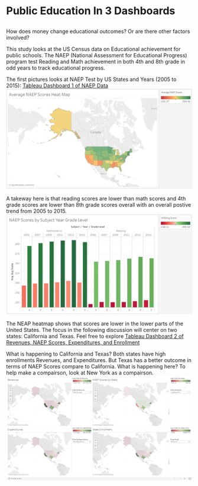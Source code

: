 # Public Education In 3 Dashboards <h2>

How does money change educational outcomes? Or are there other factors involved?

This study looks at the US Census data on Educational achievement for public schools. The NAEP (National Assessment for Educational Progress) program test Reading and Math achievement in both 4th and 8th grade in odd years to track educational progress. 

The first pictures looks at NAEP Test by US States and Years (2005 to 2015): [Tableau Dashboard 1 of NAEP Data](https://public.tableau.com/profile/david2973#!/vizhome/NAEPScores2005to2015/NAEPScores?publish=yes)
![NAEP Scores](https://github.com/yuchild/Public_Education_In_3_Dashboards/blob/master/Pics/naep_scores.png)

A takeway here is that reading scores are lower than math scores and 4th grade scores are lower than 8th grade scores overall with an overall postive trend from 2005 to 2015.
![NAEP Scores by Subject Year Grade Level](https://github.com/yuchild/Public_Education_In_3_Dashboards/blob/master/Pics/naep_scores_subject_year_grade_level.png)

The NEAP heatmap shows that scores are lower in the lower parts of the United States. The focus in the following discussion will center on two states: California and Texas. Feel free to explore [Tableau Dashboard 2 of Revenues, NAEP Scores, Expenditures, and Enrollment](https://public.tableau.com/profile/david2973#!/vizhome/EnrollmentScoresRevenuesExpenditures/RevenueScoresExpenditureandEnrollment?publish=yes)

What is happening to California and Texas? Both states have high enrollments Revenues, and Expenditures. But Texas has a better outcome in terms of NAEP Scores compare to California. What is happening here? To help make a compairson, look at New York as a compairson. 
![California, Texas, and New York Compairson:](https://github.com/yuchild/Public_Education_In_3_Dashboards/blob/master/Pics/rev_NAEP_exp_enroll.png)





